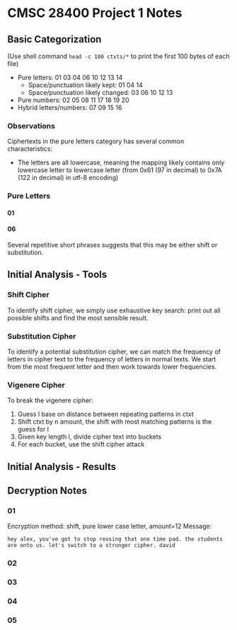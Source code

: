 # CMSC 28400 Project 1 Notes

## Basic Categorization
(Use shell command `head -c 100 ctxts/*` to print the first 100 bytes of each file)

- Pure letters: 01 03 04 06 10 12 13 14
  - Space/punctuation likely kept: 01 04 14
  - Space/punctuation likely changed: 03 06 10 12 13
- Pure numbers: 02 05 08 11 17 18 19 20
- Hybrid letters/numbers: 07 09 15 16

### Observations

Ciphertexts in the pure letters category has several common characteristics:
- The letters are all lowercase, meaning the mapping likely contains only lowercase letter to lowercase letter (from 0x61 (97 in decimal) to 0x7A (122 in decimal) in utf-8 encoding)

### Pure Letters

#### 01

#### 06
Several repetitive short phrases suggests that this may be either shift or substitution. 



## Initial Analysis - Tools

### Shift Cipher
To identify shift cipher, we simply use exhaustive key search: print out all possible shifts and find the most sensible result. 

### Substitution Cipher

To identify a potential substitution cipher, we can match the frequency of letters in cipher text to the frequency of letters in normal texts. We start from the most frequent letter and then work towards lower frequencies.

### Vigenere Cipher
To break the vigenere cipher:
1. Guess l base on distance between repeating patterns in ctxt
2. Shift ctxt by n amount, the shift with most matching patterns is the guess for l
3. Given key length l, divide cipher text into buckets
4. For each bucket, use the shift cipher attack


## Initial Analysis - Results

## Decryption Notes

### 01
Encryption method: shift, pure lower case letter, amount=12
Message: 
```
hey alex, you've got to stop reusing that one time pad. the students are onto us. let's switch to a stronger cipher. david
```

### 02



### 03
### 04
### 05
